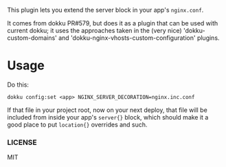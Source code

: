 
This plugin lets you extend the server block in your app's
`nginx.conf`. 

It comes from dokku PR#579, but does it as a plugin that can
be used with current dokku; it uses the approaches taken in the 
(very nice) 'dokku-custom-domains' and 
'dokku-nginx-vhosts-custom-configuration' plugins. 

# Usage

Do this:

    dokku config:set <app> NGINX_SERVER_DECORATION=nginx.inc.conf

If that file in your project root, now on your next
deploy, that file will be included from inside 
your app's `server{}` block, which should make it a
good place to put `location{}` overrides and such.

### LICENSE

MIT
